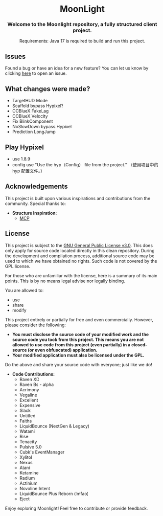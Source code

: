 <div align="center">
<h1>MoonLight</h1>
<h3> Welcome to the Moonlight repository, a fully structured client project.</h3>
Requirements: Java 17 is required to build and run this project.<br>
</div>

## Issues
Found a bug or have an idea for a new feature? You can let us know by clicking [here](https://github.com/Bzdhyp/MoonLight/issues) to open an issue.

## What changes were made?
- TargetHUD Mode
- Scaffold bypass Hypixel?
- CCBlueX FakeLag
- CCBlueX Velocity
- Fix BlinkComponent
- NoSlowDown bypass Hypixel
- Prediction LongJump

## Play Hypixel
- use 1.8.9
- config use "Use the hyp（Config） file from the project." （使用项目中的 hyp 配置文件。）
## Acknowledgements
This project is built upon various inspirations and contributions from the community. Special thanks to:

- **Structure Inspiration:**
  - [MCP](https://github.com/Bzdhyp/MCP-1.8.9)

## License
This project is subject to the [GNU General Public License v3.0](LICENSE). This does only apply for source code located directly in this clean repository. During the development and compilation process, additional source code may be used to which we have obtained no rights. Such code is not covered by the GPL license.

For those who are unfamiliar with the license, here is a summary of its main points. This is by no means legal advise nor legally binding.

You are allowed to:
- use
- share
- modify

This project entirely or partially for free and even commercially. However, please consider the following:

- **You must disclose the source code of your modified work and the source code you took from this project. This means you are not allowed to use code from this project (even partially) in a closed-source (or even obfuscated) application.**
- **Your modified application must also be licensed under the GPL.**

Do the above and share your source code with everyone; just like we do!

- **Code Contributions:**
  - Raven XD
  - Raven Bs - alpha
  - Acrimony
  - Vegaline
  - Excellent
  - Expensive
  - Slack
  - Untitled
  - Faiths
  - LiquidBounce (NextGen & Legacy)
  - Watami
  - Rise
  - Tenacity
  - Pulsive 5.0
  - Cubk's EventManager
  - Xylitol
  - Nexus
  - Atani
  - Ketamine
  - Radium
  - Actinium
  - Novoline Intent
  - LiquidBounce Plus Reborn (lmfao)
  - Eject

Enjoy exploring Moonlight! Feel free to contribute or provide feedback.
